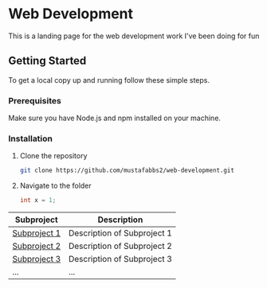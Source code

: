 # Web Development

This is a landing page for the web development work I've been doing for fun

## Getting Started

To get a local copy up and running follow these simple steps.

### Prerequisites

Make sure you have Node.js and npm installed on your machine.

### Installation

1. Clone the repository
   ```sh
   git clone https://github.com/mustafabbs2/web-development.git
2. Navigate to the folder
   ```cpp
   int x = 1; 

| Subproject | Description |
|------------|-------------|
| [Subproject 1](./subproject1/README.md) | Description of Subproject 1 |
| [Subproject 2](./subproject2/README.md) | Description of Subproject 2 |
| [Subproject 3](./subproject3/README.md) | Description of Subproject 3 |
| ...        | ...         |
